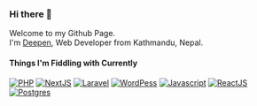 ### Hi there 👋

Welcome to my Github Page.</br>
I'm [Deepen](https://www.imdpen.com), Web Developer from Kathmandu, Nepal.

#### Things I'm Fiddling with Currently

[![PHP](https://img.shields.io/badge/-PHP-7A86B8?style=for-the-badge&logo=php&logoColor=white 'PHP')](https://www.php.net/)
[![NextJS](https://img.shields.io/badge/nextjs-AA4A44?style=for-the-badge&logo=vercel&logoColor=white 'NextJs')](https://nextjs.org/)
[![Laravel](https://img.shields.io/badge/-Laravel-ea580d?style=for-the-badge&logo=laravel&logoColor=white 'Laravel')](https://laravel.com/)
[![WordPess](https://img.shields.io/badge/-WordPress-213fd4?style=for-the-badge&logo=wordpress&logoColor=white 'WordPess Plugins')](https://wordpress.org)
[![Javascript](https://img.shields.io/badge/-Javascript-007ACC?style=for-the-badge&logo=javascript&logoColor=white 'Javascript')](https://developer.mozilla.org/en-US/docs/Web/JavaScript)
[![ReactJS](https://img.shields.io/badge/-React-45b8d8?style=for-the-badge&logo=react&logoColor=white 'ReactJs')](https://react.dev/)
[![Postgres](https://img.shields.io/badge/postgresql-4169e1?style=for-the-badge&logo=postgresql&logoColor=white 'PostgresSQL')](https://www.postgresql.org/)

<!--
**techies23/techies23** is a ✨ _special_ ✨ repository because its `README.md` (this file) appears on your GitHub profile.

Here are some ideas to get you started:

- 🔭 I’m currently working on ...
- 🌱 I’m currently learning ...
- 👯 I’m looking to collaborate on ...
- 🤔 I’m looking for help with ...
- 💬 Ask me about ...
- 📫 How to reach me: ...
- 😄 Pronouns: ...
- ⚡ Fun fact: ...
-->
